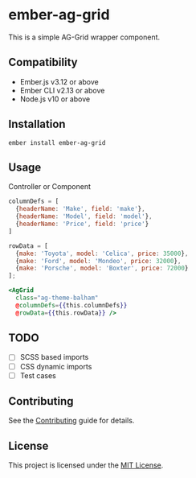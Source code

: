 ember-ag-grid
==============================================================================

This is a simple AG-Grid wrapper component.

Compatibility
------------------------------------------------------------------------------

* Ember.js v3.12 or above
* Ember CLI v2.13 or above
* Node.js v10 or above

Installation
------------------------------------------------------------------------------

```shell
ember install ember-ag-grid
```

Usage
------------------------------------------------------------------------------

Controller or Component

```js
columnDefs = [
  {headerName: 'Make', field: 'make'},
  {headerName: 'Model', field: 'model'},
  {headerName: 'Price', field: 'price'}
]

rowData = [
  {make: 'Toyota', model: 'Celica', price: 35000},
  {make: 'Ford', model: 'Mondeo', price: 32000},
  {make: 'Porsche', model: 'Boxter', price: 72000}
];
```

```hbs
<AgGrid
  class="ag-theme-balham"
  @columnDefs={{this.columnDefs}}
  @rowData={{this.rowData}} />
```

TODO
------------------------------------------------------------------------------

* [ ] SCSS based imports
* [ ] CSS dynamic imports
* [ ] Test cases

Contributing
------------------------------------------------------------------------------

See the [Contributing](CONTRIBUTING.md) guide for details.

License
------------------------------------------------------------------------------

This project is licensed under the [MIT License](LICENSE.md).
